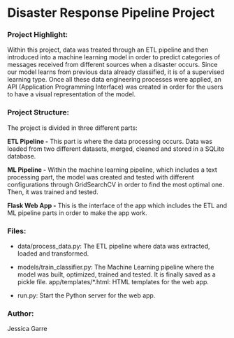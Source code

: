 # Disaster Response Pipeline Project

### Project Highlight:

Within this project, data was treated through an ETL pipeline and then introduced into a machine learning model in order to predict categories of messages received from different sources when a disaster occurs. Since our model learns from previous data already classified, it is of a supervised learning type. Once all these data engineering processes were applied, an API (Application Programming Interface) was created in order for the users to have a visual representation of the model. 

### Project Structure:

The project is divided in three different parts: 

**ETL Pipeline -** This part is where the data processing occurs. Data was loaded from two different datasets, merged, cleaned and stored in a SQLite database.

**ML Pipeline -** Within the machine learning pipeline, which includes a text processing part, the model was created and tested with different configurations through GridSearchCV in order to find the most optimal one. Then, it was trained and tested.  

**Flask Web App -** This is the interface of the app which includes the ETL and ML pipeline parts in order to make the app work. 

### Files:

* data/process_data.py: The ETL pipeline where data was extracted, loaded and transformed.

* models/train_classifier.py: The Machine Learning pipeline where the model was built, optimized, trained and tested. It is finally saved as a pickle file. app/templates/*.html: HTML templates for the web app. 

* run.py: Start the Python server for the web app.

### Author:
Jessica Garre
